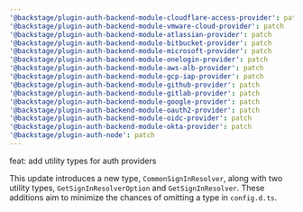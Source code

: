 ```yaml
---
'@backstage/plugin-auth-backend-module-cloudflare-access-provider': patch
'@backstage/plugin-auth-backend-module-vmware-cloud-provider': patch
'@backstage/plugin-auth-backend-module-atlassian-provider': patch
'@backstage/plugin-auth-backend-module-bitbucket-provider': patch
'@backstage/plugin-auth-backend-module-microsoft-provider': patch
'@backstage/plugin-auth-backend-module-onelogin-provider': patch
'@backstage/plugin-auth-backend-module-aws-alb-provider': patch
'@backstage/plugin-auth-backend-module-gcp-iap-provider': patch
'@backstage/plugin-auth-backend-module-github-provider': patch
'@backstage/plugin-auth-backend-module-gitlab-provider': patch
'@backstage/plugin-auth-backend-module-google-provider': patch
'@backstage/plugin-auth-backend-module-oauth2-provider': patch
'@backstage/plugin-auth-backend-module-oidc-provider': patch
'@backstage/plugin-auth-backend-module-okta-provider': patch
'@backstage/plugin-auth-node': patch
---
```


feat: add utility types for auth providers

This update introduces a new type, `CommonSignInResolver`, along with two utility types, `GetSignInResolverOption` and `GetSignInResolver`. These additions aim to minimize the chances of omitting a type in `config.d.ts`.
